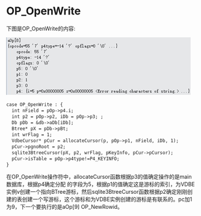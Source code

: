 # OP_OpenWrite
下图是OP_OpenWrite的内容:

 ![]( 4-5-12.jpg)


  ```
case OP_OpenWrite : {
	int nField = pOp->p4.i;
  	int p2 = pOp->p2, iDb = pOp->p3; ;
	Db pDb = &db->aDb[iDb];
  	Btree* pX = pDb->pBt;
	int wrFlag = 1;
	VdbeCursor* pCur = allocateCursor(p, pOp->p1, nField, iDb, 1);
	pCur->pgnoRoot = p2;
	sqlite3BtreeCursor(pX, p2, wrFlag, pKeyInfo, pCur->pCursor);
	pCur->isTable = pOp->p4type!=P4_KEYINFO;
}
```
在OP_OpenWrite操作符中，allocateCursor函数根据p3的值确定操作的是main数据库，根据p4确定分配  的字段为5，根据p1的值确定这是游标的索引，为VDBE实例v创建一个指向BTree游标，然后sqlite3BtreeCursor函数根据p2确定刚刚创建的表创建一个写游标，这个游标和为VDBE实例创建的游标是有联系的。pc加1为9，下一个要执行的是aOp[9] OP_NewRowid。


